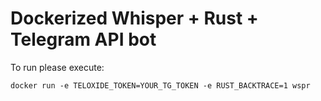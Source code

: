 # Dockerized Whisper + Rust + Telegram API bot

To run please execute:

```shell
docker run -e TELOXIDE_TOKEN=YOUR_TG_TOKEN -e RUST_BACKTRACE=1 wspr
```